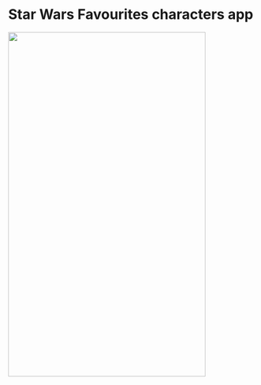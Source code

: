# Star Wars Favourites characters app

<img src="./assets/StarWarsApp_presentation.gif" width="400" height="700">
